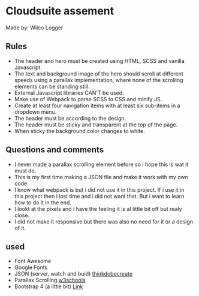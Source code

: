 # Cloudsuite assement

Made by: Wilco Logger

## Rules

- The header and hero must be created using HTML, SCSS and vanilla Javascript.
- The text and background image of the hero should scroll at different speeds using a parallax implementation, where none of the scrolling elements can be standing still.
- External Javascript libraries CAN'T be used.
- Make use of Webpack to parse SCSS to CSS and minify JS.
- Create at least four navigation items with at least six sub-items in a dropdown menu.
- The header must be according to the design.
- The header must be sticky and transparent at the top of the page.
- When sticky the background color changes to white.

## Questions and comments

- I never made a parallax scrolling element before so i hope this is wat it must do.
- This is my first time making a JSON file and make it work with my own code.
- I know what webpack is but i did not use it in this project. If i use it in this project then i lost time and i did not want that. But i want to learn how to do it in the end.
- I lookt at the pixels and i have the feeling it is al little bit off but realy close.
- I did not make it responsive but there was also no need for it or a design of it.

## used

- Font Awesome
- Google Fonts
- JSON (server, watch and buid) [thinkdobecreate](https://thinkdobecreate.com/articles/minimum-static-site-sass-setup/)
- Parallax Scrolling [w3schools](https://www.w3schools.com/howto/howto_css_parallax.asp)
- Bootstrap 4 (a little bit) [Link](https://getbootstrap.com/docs/4.0/getting-started/introduction/)
